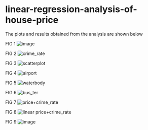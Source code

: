 # linear-regression-analysis-of-house-price

The plots and results obtained from the analysis are shown below

FIG 1
![image](https://user-images.githubusercontent.com/83855796/233776657-8ba0fc85-9df5-44cf-a1d2-ec92d8a91a51.png)

FIG 2
![crime_rate](https://user-images.githubusercontent.com/83855796/233776526-7946554f-67a2-4822-b9ac-f7febe6e8a2b.png)

FIG 3
![scatterplot](https://user-images.githubusercontent.com/83855796/233776107-e5216292-16ec-447b-acf4-1a088448aee6.png)

FIG 4
![airport](https://user-images.githubusercontent.com/83855796/233776131-927a43ee-e3f5-41f4-bf7c-e463e7452b68.png)

FIG 5
![waterbody](https://user-images.githubusercontent.com/83855796/233776144-b7c38a83-9832-402f-ad01-27b3a9b947d0.png)

FIG 6
![bus_ter](https://user-images.githubusercontent.com/83855796/233776151-a47b1cfc-4b5e-4343-8887-fc495c824a12.png)

FIG 7
![price+crime_rate](https://user-images.githubusercontent.com/83855796/233776322-684199c9-2f5d-4f78-a5e1-afb3ef2e39b3.png)

FIG 8
![linear price+crime_rate](https://user-images.githubusercontent.com/83855796/233776345-05a9e63d-a448-4547-a70b-4e2303a32712.png)

FIG 9
![image](https://user-images.githubusercontent.com/83855796/233776489-317b2ccb-bcd8-4a4e-b97f-89f87160a3eb.png)


